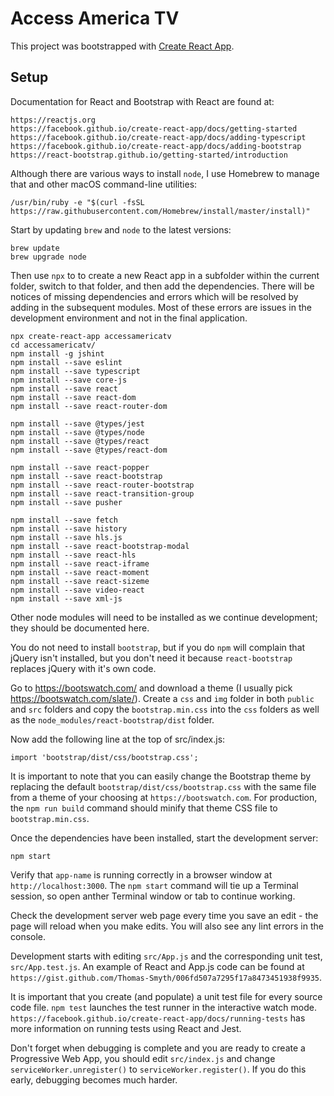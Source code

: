 # Access America TV 

This project was bootstrapped with [Create React App](https://github.com/facebook/create-react-app).

## Setup

Documentation for React and Bootstrap with React are found at:

	https://reactjs.org
	https://facebook.github.io/create-react-app/docs/getting-started
	https://facebook.github.io/create-react-app/docs/adding-typescript
	https://facebook.github.io/create-react-app/docs/adding-bootstrap
	https://react-bootstrap.github.io/getting-started/introduction

Although there are various ways to install `node`, I use Homebrew to manage that and other macOS command-line utilities:

	/usr/bin/ruby -e "$(curl -fsSL https://raw.githubusercontent.com/Homebrew/install/master/install)"

Start by updating `brew` and `node` to the latest versions:

	brew update
	brew upgrade node

Then use `npx` to to create a new React app in a subfolder within the current folder, switch to that folder, and then add the dependencies. There will be notices of missing dependencies and errors which will be resolved by adding in the subsequent modules. Most of these errors are issues in the development environment and not in the final application.

	npx create-react-app accessamericatv
	cd accessamericatv/
	npm install -g jshint
	npm install --save eslint
	npm install --save typescript
	npm install --save core-js
	npm install --save react
	npm install --save react-dom
	npm install --save react-router-dom

	npm install --save @types/jest
	npm install --save @types/node
	npm install --save @types/react
	npm install --save @types/react-dom
	
	npm install --save react-popper
	npm install --save react-bootstrap
	npm install --save react-router-bootstrap
	npm install --save react-transition-group
	npm install --save pusher
	
	npm install --save fetch
	npm install --save history
	npm install --save hls.js
	npm install --save react-bootstrap-modal
	npm install --save react-hls
	npm install --save react-iframe
	npm install --save react-moment
	npm install --save react-sizeme
	npm install --save video-react
	npm install --save xml-js

Other node modules will need to be installed as we continue development; they should be documented here.

You do not need to install `bootstrap`, but if you do `npm` will complain that jQuery isn't installed, but you don't need it because `react-bootstrap` replaces jQuery with it's own code.

Go to https://bootswatch.com/ and download a theme (I usually pick https://bootswatch.com/slate/). Create a `css` and `img` folder in both `public` and `src` folders and copy the `bootstrap.min.css` into the `css` folders as well as the `node_modules/react-bootstrap/dist` folder.

Now add the following line at the top of src/index.js:

	import 'bootstrap/dist/css/bootstrap.css';

It is important to note that you can easily change the Bootstrap theme by replacing the default `bootstrap/dist/css/bootstrap.css` with the same file from a theme of your choosing at `https://bootswatch.com`. For production, the `npm run build` command should minify that theme CSS file to `bootstrap.min.css`.

Once the dependencies have been installed, start the development server:

	npm start

Verify that `app-name` is running correctly in a browser window at `http://localhost:3000`. The `npm start` command will tie up a Terminal session, so open anther Terminal window or tab to continue working.

Check the development server web page every time you save an edit - the page will reload when you make edits. You will also see any lint errors in the console.

Development starts with editing `src/App.js` and the corresponding unit test, `src/App.test.js`. An example of React and App.js code can be found at `https://gist.github.com/Thomas-Smyth/006fd507a7295f17a8473451938f9935`.

It is important that you create (and populate) a unit test file for every source code file. `npm test` launches the test runner in the interactive watch mode. `https://facebook.github.io/create-react-app/docs/running-tests` has more information on running tests using React and Jest.

Don't forget when debugging is complete and you are ready to create a Progressive Web App, you should edit `src/index.js` and change `serviceWorker.unregister()` to `serviceWorker.register()`. If you do this early, debugging becomes much harder.

